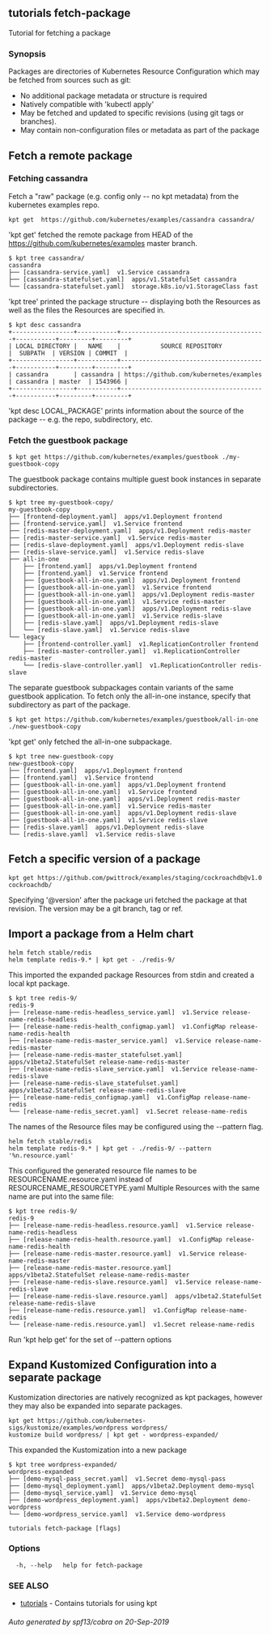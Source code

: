 ## tutorials fetch-package

Tutorial for fetching a package

### Synopsis

Packages are directories of Kubernetes Resource Configuration which
may be fetched from sources such as git:

- No additional package metadata or structure is required
- Natively compatible with 'kubectl apply'
- May be fetched and updated to specific revisions (using git tags or branches).
- May contain non-configuration files or metadata as part of the package

## Fetch a remote package

### Fetching cassandra

  Fetch a "raw" package (e.g. config only -- no kpt metadata) from the kubernetes examples repo.

	kpt get  https://github.com/kubernetes/examples/cassandra cassandra/

  'kpt get' fetched the remote package from HEAD of the
  https://github.com/kubernetes/examples master branch.

	$ kpt tree cassandra/
	cassandra
	├── [cassandra-service.yaml]  v1.Service cassandra
	├── [cassandra-statefulset.yaml]  apps/v1.StatefulSet cassandra
	└── [cassandra-statefulset.yaml]  storage.k8s.io/v1.StorageClass fast
	
  'kpt tree' printed the package structure -- displaying both the Resources as well as the
  files the Resources are specified in.

	$ kpt desc cassandra
	+-----------------+-----------+----------------------------------------+-----------+---------+---------+
	| LOCAL DIRECTORY |   NAME    |           SOURCE REPOSITORY            |  SUBPATH  | VERSION | COMMIT  |
	+-----------------+-----------+----------------------------------------+-----------+---------+---------+
	| cassandra       | cassandra | https://github.com/kubernetes/examples | cassandra | master  | 1543966 |
	+-----------------+-----------+----------------------------------------+-----------+---------+---------+

  'kpt desc LOCAL_PACKAGE' prints information about the source of the package -- e.g. 
  the repo, subdirectory, etc.

### Fetch the guestbook package

	$ kpt get https://github.com/kubernetes/examples/guestbook ./my-guestbook-copy

  The guestbook package contains multiple guest book instances in separate
  subdirectories.

	$ kpt tree my-guestbook-copy/
	my-guestbook-copy
	├── [frontend-deployment.yaml]  apps/v1.Deployment frontend
	├── [frontend-service.yaml]  v1.Service frontend
	├── [redis-master-deployment.yaml]  apps/v1.Deployment redis-master
	├── [redis-master-service.yaml]  v1.Service redis-master
	├── [redis-slave-deployment.yaml]  apps/v1.Deployment redis-slave
	├── [redis-slave-service.yaml]  v1.Service redis-slave
	├── all-in-one
	│   ├── [frontend.yaml]  apps/v1.Deployment frontend
	│   ├── [frontend.yaml]  v1.Service frontend
	│   ├── [guestbook-all-in-one.yaml]  apps/v1.Deployment frontend
	│   ├── [guestbook-all-in-one.yaml]  v1.Service frontend
	│   ├── [guestbook-all-in-one.yaml]  apps/v1.Deployment redis-master
	│   ├── [guestbook-all-in-one.yaml]  v1.Service redis-master
	│   ├── [guestbook-all-in-one.yaml]  apps/v1.Deployment redis-slave
	│   ├── [guestbook-all-in-one.yaml]  v1.Service redis-slave
	│   ├── [redis-slave.yaml]  apps/v1.Deployment redis-slave
	│   └── [redis-slave.yaml]  v1.Service redis-slave
	└── legacy
		├── [frontend-controller.yaml]  v1.ReplicationController frontend
		├── [redis-master-controller.yaml]  v1.ReplicationController redis-master
		└── [redis-slave-controller.yaml]  v1.ReplicationController redis-slave

  The separate guestbook subpackages contain variants of the same guestbook application.
  To fetch only the all-in-one instance, specify that subdirectory as part of the package.

	$ kpt get https://github.com/kubernetes/examples/guestbook/all-in-one ./new-guestbook-copy

  'kpt get' only fetched the all-in-one subpackage.

	$ kpt tree new-guestbook-copy
	new-guestbook-copy
	├── [frontend.yaml]  apps/v1.Deployment frontend
	├── [frontend.yaml]  v1.Service frontend
	├── [guestbook-all-in-one.yaml]  apps/v1.Deployment frontend
	├── [guestbook-all-in-one.yaml]  v1.Service frontend
	├── [guestbook-all-in-one.yaml]  apps/v1.Deployment redis-master
	├── [guestbook-all-in-one.yaml]  v1.Service redis-master
	├── [guestbook-all-in-one.yaml]  apps/v1.Deployment redis-slave
	├── [guestbook-all-in-one.yaml]  v1.Service redis-slave
	├── [redis-slave.yaml]  apps/v1.Deployment redis-slave
	└── [redis-slave.yaml]  v1.Service redis-slave

## Fetch a specific version of a package

	kpt get https://github.com/pwittrock/examples/staging/cockroachdb@v1.0 cockroachdb/

  Specifying '@version' after the package uri fetched the package at that revision.
  The version may be a git branch, tag or ref.

## Import a package from a Helm chart

	helm fetch stable/redis
	helm template redis-9.* | kpt get - ./redis-9/

  This imported the expanded package Resources from stdin and created a local kpt package.

	$ kpt tree redis-9/
	redis-9
	├── [release-name-redis-headless_service.yaml]  v1.Service release-name-redis-headless
	├── [release-name-redis-health_configmap.yaml]  v1.ConfigMap release-name-redis-health
	├── [release-name-redis-master_service.yaml]  v1.Service release-name-redis-master
	├── [release-name-redis-master_statefulset.yaml]  apps/v1beta2.StatefulSet release-name-redis-master
	├── [release-name-redis-slave_service.yaml]  v1.Service release-name-redis-slave
	├── [release-name-redis-slave_statefulset.yaml]  apps/v1beta2.StatefulSet release-name-redis-slave
	├── [release-name-redis_configmap.yaml]  v1.ConfigMap release-name-redis
	└── [release-name-redis_secret.yaml]  v1.Secret release-name-redis

  The names of the Resource files may be configured using the --pattern flag.

	helm fetch stable/redis
	helm template redis-9.* | kpt get - ./redis-9/ --pattern '%n.resource.yaml'
	
  This configured the generated resource file names to be RESOURCENAME.resource.yaml
  instead of RESOURCENAME_RESOURCETYPE.yaml
  Multiple Resources with the same name are put into the same file:

	$ kpt tree redis-9/
	redis-9
	├── [release-name-redis-headless.resource.yaml]  v1.Service release-name-redis-headless
	├── [release-name-redis-health.resource.yaml]  v1.ConfigMap release-name-redis-health
	├── [release-name-redis-master.resource.yaml]  v1.Service release-name-redis-master
	├── [release-name-redis-master.resource.yaml]  apps/v1beta2.StatefulSet release-name-redis-master
	├── [release-name-redis-slave.resource.yaml]  v1.Service release-name-redis-slave
	├── [release-name-redis-slave.resource.yaml]  apps/v1beta2.StatefulSet release-name-redis-slave
	├── [release-name-redis.resource.yaml]  v1.ConfigMap release-name-redis
	└── [release-name-redis.resource.yaml]  v1.Secret release-name-redis
	
 Run 'kpt help get' for the set of --pattern options

## Expand Kustomized Configuration into a separate package

  Kustomization directories are natively recognized as kpt packages, however they may
  also be expanded into separate packages.

	kpt get https://github.com/kubernetes-sigs/kustomize/examples/wordpress wordpress/
	kustomize build wordpress/ | kpt get - wordpress-expanded/

  This expanded the Kustomization into a new package

	$ kpt tree wordpress-expanded/
	wordpress-expanded
	├── [demo-mysql-pass_secret.yaml]  v1.Secret demo-mysql-pass
	├── [demo-mysql_deployment.yaml]  apps/v1beta2.Deployment demo-mysql
	├── [demo-mysql_service.yaml]  v1.Service demo-mysql
	├── [demo-wordpress_deployment.yaml]  apps/v1beta2.Deployment demo-wordpress
	└── [demo-wordpress_service.yaml]  v1.Service demo-wordpress


```
tutorials fetch-package [flags]
```

### Options

```
  -h, --help   help for fetch-package
```

### SEE ALSO

* [tutorials](tutorials.md)	 - Contains tutorials for using kpt

###### Auto generated by spf13/cobra on 20-Sep-2019
